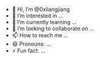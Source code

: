 - 👋 Hi, I’m @0xliangjiang
- 👀 I’m interested in ...
- 🌱 I’m currently learning ...
- 💞️ I’m looking to collaborate on ...
- 📫 How to reach me ...
- 😄 Pronouns: ...
- ⚡ Fun fact: ...

<!---
0xliangjiang/0xliangjiang is a ✨ special ✨ repository because its `README.md` (this file) appears on your GitHub profile.
You can click the Preview link to take a look at your changes.
--->
